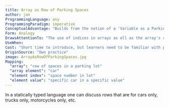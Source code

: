 ```yaml
---
title: Array as Row of Parking Spaces
author: jan
ProgrammingLanguage: any
ProgrammingParadigm: imperative
ConceptualAdvantage: "Builds from the notion of a 'Variable as a Parking Space' and leverages the notion that spaces in larger parking lots are often numbered."
Form: Analogy
DrawsAttentionTo: "The use of indices in arrays as ell as the array's construction from contiguous adjacent variables in memory."
UseWhen: 
Cost: "Short time to introduce, but learners need to be familiar with parking lots and how someone might locate a specific car in a row in a parking lot."
OriginSource: "Own practice"
image: ArrayAsRowOfParkingSpaces.jpg
Mapping:
  "array": "row of spaces in a parking lot"
  "array element": "car"
  "element index": "space number in lot"
  "element value": "specific car in a specific value"
---
```


In a statically typed language one can discuss rows that are for cars only, trucks only, motorcycles only, etc.
